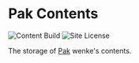 # Pak Contents

![Content Build](https://img.shields.io/github/workflow/status/Sansuiz/wenke/Catch%20Contents%20Update?color=FFE900)
![Site License](https://img.shields.io/badge/license-CC%20BY--NC--SA%204.0-253137)

The storage of [Pak](https://sansuiz.github.io/wenke/) wenke's contents.
